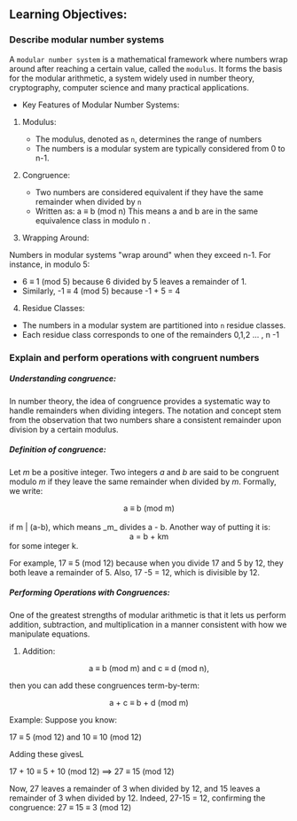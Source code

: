 ## Learning Objectives:

### Describe modular number systems

A `modular number system` is a mathematical framework where numbers wrap around after reaching a certain value, called the `modulus`.
It forms the basis for the modular arithmetic, a system widely used in number theory, cryptography, computer science and many practical applications.

- Key Features of Modular Number Systems:

1. Modulus:

   - The modulus, denoted as `n`, determines the range of numbers
   - The numbers is a modular system are typically considered from 0 to n-1.

2. Congruence:

   - Two numbers are considered equivalent if they have the same remainder when divided by `n`
   - Written as:
     a ≡ b (mod n)
     This means a and b are in the same equivalence class in modulo n .

3. Wrapping Around:

Numbers in modular systems "wrap around" when they exceed n-1.
For instance, in modulo 5:

- 6 ≡ 1 (mod 5) because 6 divided by 5 leaves a remainder of 1.
- Similarly, -1 ≡ 4 (mod 5) because -1 + 5 = 4

4. Residue Classes:

- The numbers in a modular system are partitioned into `n` residue classes.
- Each residue class corresponds to one of the remainders 0,1,2 ... , n -1

### Explain and perform operations with congruent numbers

##### Understanding congruence:

In number theory, the idea of congruence provides a systematic way to handle remainders when dividing integers. The notation and concept stem from the observation that two numbers share a consistent remainder upon division by a certain modulus.

##### Definition of congruence:

Let _m_ be a positive integer. Two integers _a_ and _b_ are said to be congruent modulo _m_ if they leave the same remainder when divided by _m_.
Formally, we write:

<center>a ≡ b (mod m)</center>
<br>
if m | (a-b), which means _m_ divides a - b. Another way of putting it is:

<br>

<center>a = b + km</center> for some integer k.

For example, 17 ≡ 5 (mod 12) because when you divide 17 and 5 by 12, they both leave a remainder of 5. Also, 17 -5 = 12, which is divisible by 12.

##### Performing Operations with Congruences:

One of the greatest strengths of modular arithmetic is that it lets us perform addition, subtraction, and multiplication in a manner consistent with how we manipulate equations.

1. Addition:

<center>a ≡  b (mod m) and c ≡  d (mod n),</center>

then you can add these congruences term-by-term:

<center>a + c ≡ b + d (mod m)</center>

Example: Suppose you know:

17 ≡ 5 (mod 12) and 10 ≡ 10 (mod 12)

Adding these givesL

17 + 10 ≡ 5 + 10 (mod 12) ⟹ 27 ≡ 15 (mod 12)

Now, 27 leaves a remainder of 3 when divided by 12, and 15 leaves a remainder of 3 when divided by 12.
Indeed, 27-15 = 12, confirming the congruence:
27 ≡ 15 ≡ 3 (mod 12)
